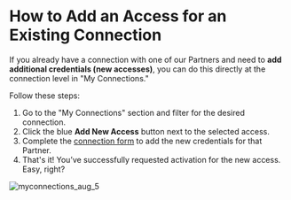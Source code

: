 ﻿---
sidebar_position: 7
---

# How to Add an Access for an Existing Connection

If you already have a connection with one of our Partners and need to **add additional credentials (new accesses)**, you can do this directly at the connection level in "My Connections."

Follow these steps:

1. Go to the "My Connections" section and filter for the desired connection.
2. Click the blue **Add New Access** button next to the selected access.
3. Complete the [connection form](/kb/platform/app-features/connections/my-connections/guick-guide-to-auto-activations) to add the new credentials for that Partner.
4. That's it! You’ve successfully requested activation for the new access. Easy, right?

![myconnections_aug_5](https://storage.travelgate.com/kbase/myconnections_aug_5.jpg)
